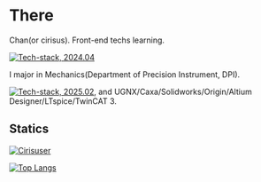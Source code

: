 # There

Chan(or cirisus). Front-end techs learning.

[![Tech-stack, 2024.04](https://skillicons.dev/icons?i=ts,js,html,css,scss,svelte,vue,react,figma,ai,ae)](https://skillicons.dev)

I major in Mechanics(Department of Precision Instrument, DPI).

[![Tech-stack, 2025.02](https://skillicons.dev/icons?i=autocad,matlab,latex)](https://skillicons.dev), and UGNX/Caxa/Solidworks/Origin/Altium Designer/LTspice/TwinCAT 3.
## Statics
[![Cirisuser](https://github-readme-stats.vercel.app/api?username=cirisus&hide=stars&show_icons=true&theme=dracula)](https://github.com/anuraghazra/github-readme-stats)

[![Top Langs](https://github-readme-stats.vercel.app/api/top-langs/?username=cirisus&layout=compact&theme=dracula)](https://github.com/anuraghazra/github-readme-stats)
